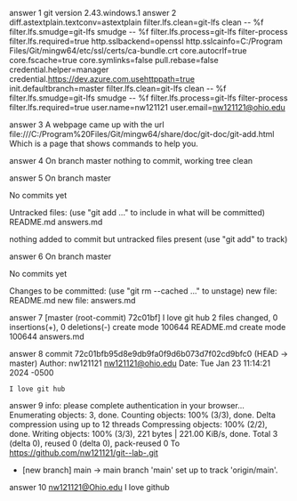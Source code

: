  answer 1 git version 2.43.windows.1
 answer 2 diff.astextplain.textconv=astextplain
filter.lfs.clean=git-lfs clean -- %f
filter.lfs.smudge=git-lfs smudge -- %f
filter.lfs.process=git-lfs filter-process
filter.lfs.required=true
http.sslbackend=openssl
http.sslcainfo=C:/Program Files/Git/mingw64/etc/ssl/certs/ca-bundle.crt
core.autocrlf=true
core.fscache=true
core.symlinks=false
pull.rebase=false
credential.helper=manager
credential.https://dev.azure.com.usehttppath=true
init.defaultbranch=master
filter.lfs.clean=git-lfs clean -- %f
filter.lfs.smudge=git-lfs smudge -- %f
filter.lfs.process=git-lfs filter-process
filter.lfs.required=true
user.name=nw121121
user.email=nw121121@ohio.edu

answer 3 A webpage came up with the url file:///C:/Program%20Files/Git/mingw64/share/doc/git-doc/git-add.html 
Which is a page that shows commands to help you. 

answer 4 On branch master
nothing to commit, working tree clean

answer 5 On branch master

No commits yet

Untracked files:
  (use "git add <file>..." to include in what will be committed)
        README.md
        answers.md

nothing added to commit but untracked files present (use "git add" to track)

answer 6 On branch master

No commits yet

Changes to be committed:
  (use "git rm --cached <file>..." to unstage)
        new file:   README.md
        new file:   answers.md


answer 7  [master (root-commit) 72c01bf] I love git hub
 2 files changed, 0 insertions(+), 0 deletions(-)
 create mode 100644 README.md
 create mode 100644 answers.md

answer 8 commit 72c01bfb95d8e9db9fa0f9d6b073d7f02cd9bfc0 (HEAD -> master)
Author: nw121121 <nw121121@ohio.edu>
Date:   Tue Jan 23 11:14:21 2024 -0500

    I love git hub

answer 9 info: please complete authentication in your browser...
Enumerating objects: 3, done.
Counting objects: 100% (3/3), done.
Delta compression using up to 12 threads
Compressing objects: 100% (2/2), done.
Writing objects: 100% (3/3), 221 bytes | 221.00 KiB/s, done.
Total 3 (delta 0), reused 0 (delta 0), pack-reused 0
To https://github.com/nw121121/git--lab-.git
 * [new branch]      main -> main
branch 'main' set up to track 'origin/main'.

answer 10 nw121121@Ohio.edu I love github 

